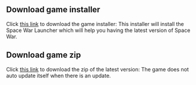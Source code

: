 ## Download game installer

Click [this link](https://github.com/gaziduc/space-war/raw/gh-pages/space-war-launcher-installer.exe) to download the game installer: 
This installer will install the Space War Launcher which will help you having the latest version of Space War.

## Download game zip

Click [this link](https://github.com/gaziduc/space-war/raw/gh-pages/space-war.zip) to download the zip of the latest version: 
The game does not auto update itself when there is an update.
